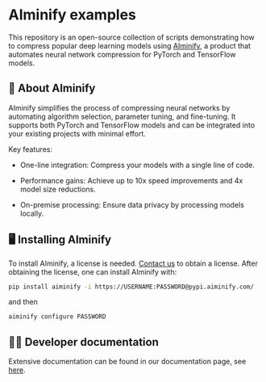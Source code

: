 # AIminify examples

This repository is an open-source collection of scripts demonstrating how to compress popular deep learning models using [AIminify](https://aiminify.com/), a product that automates neural network compression for PyTorch and TensorFlow models.

## 🚀 About AIminify
AIminify simplifies the process of compressing neural networks by automating algorithm selection, parameter tuning, and fine-tuning. It supports both PyTorch and TensorFlow models and can be integrated into your existing projects with minimal effort.

Key features:

- One-line integration: Compress your models with a single line of code.

- Performance gains: Achieve up to 10x speed improvements and 4x model size reductions.

- On-premise processing: Ensure data privacy by processing models locally.

## 🖥️ Installing AIminify

To install AIminify, a license is needed. [Contact us](mailto:info@aiminify.com) to obtain a license. After obtaining the license, one can install AIminify with:

```bash
pip install aiminify -i https://USERNAME:PASSWORD@pypi.aiminify.com/
```

and then

```bash
aiminify configure PASSWORD
```

## 👨‍💻 Developer documentation

Extensive documentation can be found in our documentation page, see [here](https://docs.aiminify.com/).
